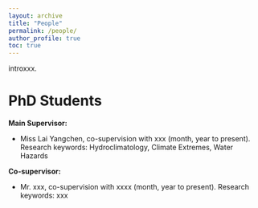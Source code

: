 ```yaml
---
layout: archive
title: "People"
permalink: /people/
author_profile: true
toc: true
---
```


introxxx.


# PhD Students
<b>Main Supervisor:</b>
* Miss Lai Yangchen, co-supervision with xxx (month, year to present). Research keywords: Hydroclimatology, Climate Extremes, Water Hazards

<b>Co-supervisor:</b>
* Mr. xxx, co-supervision with xxxx (month, year to present). Research keywords: xxx
